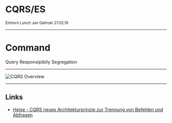 <!-- .slide: data-background="#000000" -->

# CQRS/ES

<small>Einhorn Lunch
Jan Galinski 
27.02.19</small>

---

# **C**ommand
Query
Responsipibily
Segregation

---

![CQRS Overview](https://heise.cloudimg.io/width/610/q80.png-lossy-80.webp-lossy-80.foil1/_www-heise-de_/developer/imgs/06/9/7/9/0/2/0/abb2-8f91b55dc4f69adb.png)

---

## Links

* [Heise - CQRS neues Architekturprinzip zur Trennung von Befehlen und Abfragen](https://www.heise.de/developer/artikel/CQRS-neues-Architekturprinzip-zur-Trennung-von-Befehlen-und-Abfragen-1797489.html)
